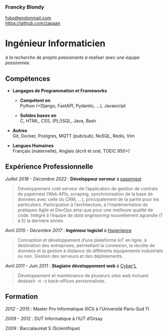 <div id="header">

### Francky Blondy

<fybo@protonmail.com>  
<https://github.com/zapaan>

</div>

# Ingénieur Informaticien

*à la recherche de projets passionants à réaliser avec une équipe
passionnée.*

## Compétences

  - **Langages de Programmation et Frameworks**
    
      - **Compétent en**  
        Python (+Django, FastAPI, Pydantic, …), Javascript
    
      - **Solides bases en**  
        C, HTML, CSS, (PL/)SQL, Java, Bash

  - **Autres**  
    Git, Docker, Postgres, MQTT (pub/sub), NoSQL, Redis, Vim

  - **Langues Humaines**  
    Français (maternelle), Anglais (écrit et oral, TOEIC 950+)

## Expérience Professionnelle

*Juillet 2018 - Décembre 2022* : **Développeur serveur** à
[papernest](https://www.papernest.com)

<div class="indented-p">

> Développement coté serveur de l’application de gestion de contrats de
> papernest (Web APIs, scraping, synchronisation de la base de données
> avec celle du CRM, …), principalement de la partie pour les
> particuliers. Participation à l’architecture, à l’implémentation de
> pratiques Agile et DevOps ainsi que pour une meilleure qualité de
> code. Intégré à l’équipe de *data engineering* nouvellement agrandie
> (1 à 5) la dernière année.

</div>

*Avril 2015 - Décembre 2017* : **Ingénieur logiciel** à
[Hxperience](https://www.hxperience.com)

<div class="indented-p">

> Conception et développement d’une plateforme IoT en ligne, à
> destination des entreprises, permettant la connexion, la récolte de
> données et la gestion à distance de différents équipements industriels
> ou non. Gestion des serveurs et des déploiements.

</div>

*Avril 2011 - Juin 2011* : **Stagiaire développement web** à
[Cyber’L](https://www.cyber-l.com/)

<div class="indented-p">

> Développement et maintenance de plusieurs sites web incluant desbash
> -n -z back-offices personnalisés.

</div>

## Formation

*2012 - 2015* : Master Pro Informatique (IICI) à l’Université Paris-Sud
11

*2009 - 2012* : DUT Informatique à l’IUT d’Orsay

*2009* : Baccalauréat S (Scientifique)
